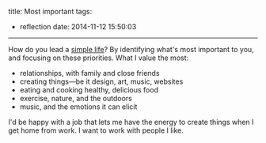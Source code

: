 title: Most important
tags:
  - reflection
date: 2014-11-12 15:50:03
---

How do you lead a [simple life](http://zenhabits.net/simple-living-manifesto-72-ideas-to-simplify-your-life/)? By identifying what's most important to you, and focusing on these priorities. What I value the most:

- relationships, with family and close friends
- creating things—be it design, art, music, websites
- eating and cooking healthy, delicious food
- exercise, nature, and the outdoors
- music, and the emotions it can elicit

I'd be happy with a job that lets me have the energy to create things when I get home from work. I want to work with people I like.